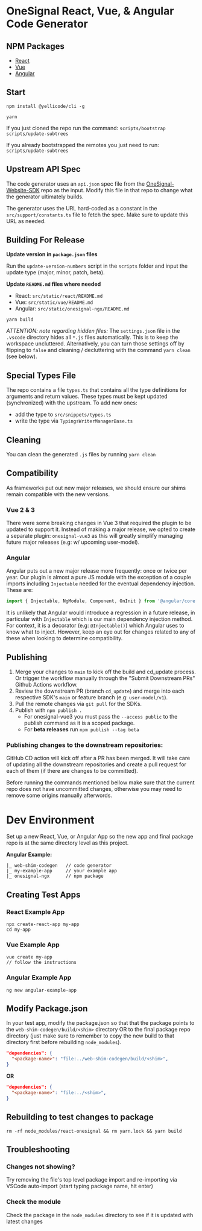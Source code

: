 # OneSignal React, Vue, & Angular Code Generator

## NPM Packages
* [React](https://github.com/OneSignal/react-onesignal)
* [Vue](https://github.com/OneSignal/onesignal-vue)
* [Angular](https://github.com/OneSignal/onesignal-ngx)

## Start
`npm install @yellicode/cli -g`

`yarn`

If you just cloned the repo run the command:
`scripts/bootstrap`
`scripts/update-subtrees`

If you already bootstrapped the remotes you just need to run:
`scripts/update-subtrees`

## Upstream API Spec
The code generator uses an `api.json` spec file from the [OneSignal-Website-SDK](https://github.com/OneSignal/OneSignal-Website-SDK) repo as the input. Modify this file in that repo to change what the generator ultimately builds.

The generator uses the URL hard-coded as a constant in the `src/support/constants.ts` file to fetch the spec. Make sure to update this URL as needed.

## Building For Release

**Update version in `package.json` files**

Run the `update-version-numbers` script in the `scripts` folder and input the update type (major, minor, patch, beta).

**Update `README.md` files where needed**
* React: `src/static/react/README.md`
* Vue: `src/static/vue/README.md`
* Angular: `src/static/onesignal-ngx/README.md`

```
yarn build
```

*ATTENTION: note regarding hidden files:*
The `settings.json` file in the `.vscode` directory hides all `*.js` files automatically. This is to keep the workspace uncluttered. Alternatively, you can turn those settings off by flipping to `false` and cleaning / decluttering with the command `yarn clean` (see below).

## Special Types File
The repo contains a file `types.ts` that contains all the type definitions for arguments and return values. These types must be kept updated (synchronized) with the upstream. To add new ones:
- add the type to `src/snippets/types.ts`
- write the type via `TypingsWriterManagerBase.ts`

## Cleaning
You can clean the generated `.js` files by running `yarn clean`

## Compatibility
As frameworks put out new major releases, we should ensure our shims remain compatible with the new versions.

### Vue 2 & 3
There were some breaking changes in Vue 3 that required the plugin to be updated to support it. Instead of making a major release, we opted to create a separate plugin: `onesignal-vue3` as this will greatly simplify managing future major releases (e.g: w/ upcoming user-model).

### Angular
Angular puts out a new major release more frequently: once or twice per year. Our plugin is almost a pure JS module with the exception of a couple imports including `Injectable` needed for the eventual dependency injection. These are:

```js
import { Injectable, NgModule, Component, OnInit } from '@angular/core';
```

It is unlikely that Angular would introduce a regression in a future release, in particular with `Injectable` which is our main dependency injection method. For context, it is a decorator (e.g: `@Injectable()`) which Angular uses to know what to inject. However, keep an eye out for changes related to any of these when looking to determine compatibility.

## Publishing
1. Merge your changes to `main` to kick off the build and cd_update process. Or trigger the workflow manually through the "Submit Downstream PRs" Github Actions workflow.
2. Review the downstream PR (branch `cd_update`) and merge into each respective SDK's `main` or feature branch (e.g: `user-model/v1`).
3. Pull the remote changes via `git pull` for the SDKs.
4. Publish with `npm publish .`
   * For onesignal-vue3 you must pass the `--access public` to the publish command as it is a scoped package.
   * For **beta releases** run `npm publish --tag beta`


### Publishing changes to the downstream repositories:
GitHub CD action will kick off after a PR has been merged.
It will take care of updating all the downstream repositories and create a pull request for each of them (if there are changes to be committed).

Before running the commands mentioned bellow make sure that the current repo does not have uncommitted changes, otherwise
you may need to remove some origins manually afterwords.

# Dev Environment
Set up a new React, Vue, or Angular App so the new app and final package repo is at the same directory level as this project.

**Angular Example:**
```
|_ web-shim-codegen   // code generator
|_ my-example-app     // your example app
|_ onesignal-ngx      // npm package
```

## Creating Test Apps
### React Example App
```
npx create-react-app my-app
cd my-app
```

### Vue Example App
```
vue create my-app
// follow the instructions
```

### Angular Example App
```
ng new angular-example-app
```

## Modify Package.json
In your test app, modify the package.json so that that the package points to the `web-shim-codegen/build/<shim>` directory OR to the final package repo directory (just make sure to remember to copy the new build to that directory first before rebuilding `node_modules`).

```json
"dependencies": {
  "<package-name>": "file:../web-shim-codegen/build/<shim>",
}
```

**OR**

```json
"dependencies": {
  "<package-name>": "file:../<shim>",
}
```

## Rebuilding to test changes to package
`rm -rf node_modules/react-onesignal && rm yarn.lock && yarn build`

## Troubleshooting
### Changes not showing?
Try removing the file's top level package import and re-importing via VSCode auto-import (start typing package name, hit enter)

### Check the module
Check the package in the `node_modules` directory to see if it is updated with latest changes
